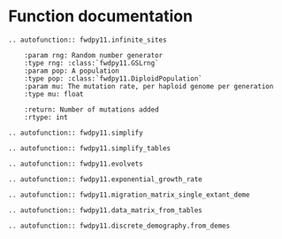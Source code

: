 # Function documentation

```{eval-rst}
.. autofunction:: fwdpy11.infinite_sites

    :param rng: Random number generator
    :type rng: :class:`fwdpy11.GSLrng`
    :param pop: A population
    :type pop: :class:`fwdpy11.DiploidPopulation`
    :param mu: The mutation rate, per haploid genome per generation
    :type mu: float

    :return: Number of mutations added
    :rtype: int
```

```{eval-rst}
.. autofunction:: fwdpy11.simplify
```

```{eval-rst}
.. autofunction:: fwdpy11.simplify_tables
```

```{eval-rst}
.. autofunction:: fwdpy11.evolvets
```

```{eval-rst}
.. autofunction:: fwdpy11.exponential_growth_rate
```

```{eval-rst}
.. autofunction:: fwdpy11.migration_matrix_single_extant_deme
```

```{eval-rst}
.. autofunction:: fwdpy11.data_matrix_from_tables
```

```{eval-rst}
.. autofunction:: fwdpy11.discrete_demography.from_demes
```
